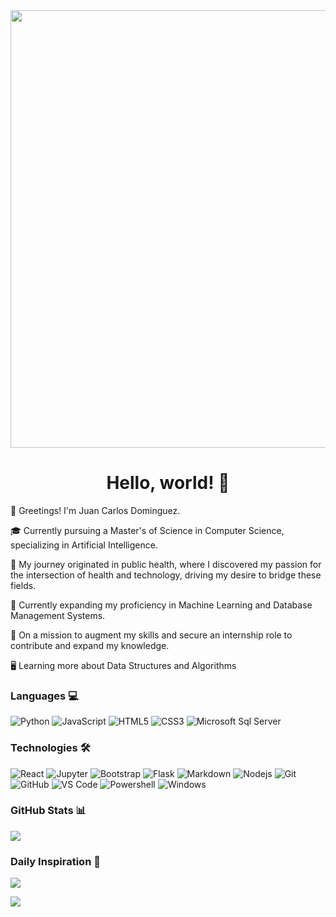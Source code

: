 <div align="center">
<img src="https://cdn.techinasia.com/wp-content/uploads/2021/05/1621575467_space-satelites-galaxy.gif" width="700px" />
<br>
  
# Hello, world! 👋
</div>

👋 Greetings! I'm Juan Carlos Dominguez.

🎓 Currently pursuing a Master's of Science in Computer Science, specializing in Artificial Intelligence.

🌱 My journey originated in public health, where I discovered my passion for the intersection of health and technology, driving my desire to bridge these fields.

🤖 Currently expanding my proficiency in Machine Learning and Database Management Systems.

🎒 On a mission to augment my skills and secure an internship role to contribute and expand my knowledge.

🖥️ Learning more about Data Structures and Algorithms 

### Languages 💻
![Python](http://img.shields.io/badge/-Python-3776AB?style=flat-square&logo=python&logoColor=ffffff)
![JavaScript](https://img.shields.io/badge/-JavaScript-%23F7DF1C?style=flat-square&logo=javascript&logoColor=000000&labelColor=%23F7DF1C&color=%23FFCE5A)
![HTML5](https://img.shields.io/badge/-HTML5-%23E44D27?style=flat-square&logo=html5&logoColor=ffffff)
![CSS3](https://img.shields.io/badge/-CSS3-%231572B6?style=flat-square&logo=css3)
![Microsoft Sql Server](https://img.shields.io/badge/-Sql%20Server-CC2927?style=flat-square&logo=microsoft-sql-server&logoColor=ffffff)

### Technologies 🛠 
![React](https://img.shields.io/badge/-React-61DAFB?style=flat-square&logo=react&logoColor=ffffff)
![Jupyter](https://img.shields.io/badge/-Jupyter-F37626?style=flat-square&logo=Jupyter&logoColor=ffffff)
![Bootstrap](https://img.shields.io/badge/-Bootstrap-563D7C?style=flat-square&logo=Bootstrap)
![Flask](https://img.shields.io/badge/-Flask-000000?style=flat-square&logo=flask&logoColor=ffffff)
![Markdown](https://img.shields.io/badge/-Markdown-000000?style=flat-square&logo=markdown)
![Nodejs](https://img.shields.io/badge/-Nodejs-339933?style=flat-square&logo=Node.js&logoColor=ffffff)
![Git](https://img.shields.io/badge/-Git-%23F05032?style=flat-square&logo=git&logoColor=%23ffffff)
![GitHub](https://img.shields.io/badge/-GitHub-181717?style=flat-square&logo=github)
![VS Code](http://img.shields.io/badge/-VS%20Code-007ACC?style=flat-square&logo=visual-studio-code&logoColor=ffffff)
![Powershell](http://img.shields.io/badge/-Powershell-5391FE?style=flat-square&logo=powershell&logoColor=ffffff)
![Windows](http://img.shields.io/badge/-Windows-0078D6?style=flat-square&logo=windows&logoColor=ffffff)

### GitHub Stats 📊
![](https://github-readme-stats.vercel.app/api/top-langs/?username=Juan-Carlos-D&theme=blueberry&hide_border=false&include_all_commits=false&count_private=false&layout=compact)

### Daily Inspiration 💫
![](https://quotes-github-readme.vercel.app/api?type=horizontal&theme=tokyonight)

[![](https://visitcount.itsvg.in/api?id=Juan-Carlos-D&icon=0&color=0)](https://visitcount.itsvg.in)

